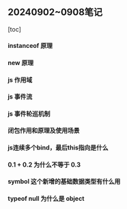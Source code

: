 ## 20240902~0908笔记

[toc]

#### instanceof 原理

#### new 原理

#### js 作用域

#### js 事件流

#### js 事件轮巡机制

#### 闭包作用和原理及使用场景

#### js连续多个bind，最后this指向是什么

#### 0.1 + 0.2 为什么不等于 0.3

#### symbol 这个新增的基础数据类型有什么用

#### typeof null 为什么是 object

